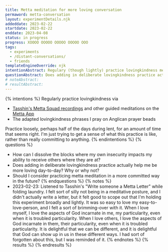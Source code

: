 ```yaml
---
title: Metta meditation for more loving conversation
permaword: metta-conversation
layout: experimentDetails.njk
addeddate: 2023-02-22
startdate: 2023-02-22
enddate: 2023-04-08
status: in progress
progress: XOOOO OOOOO OOOOO OOOOO OOO
tags: 
  - experiments
  - /distant-conversations/
  - friends
templateEngineOverride: njk
intentionAbstract: Regulary (though lightly) practice lovingkindness meditation. 
questionAbstract: Does adding in deliberate lovingkindness practice actually help me be more loving day-to-day?
# noteAbstract:
# resultAbstract:
---
```


{% intentions %}
Regularly practice lovingkindness via
* [Tasshin's Metta Squad recordings](https://tasshin.com/metta-recordings/) and other guided meditations on the [Metta App](https://metta-app.com/)
* The adapted lovingkindness phrases I pray on Anglican prayer beads

Practice loosely, perhaps half of the days during lent, for an amount of time that seems right. I'm just trying to get a sense of what this practice is like, rather than really committing to anything.
{% endintentions %}
{% questions %}
* How can I dissolve the blocks where my own insecurity impacts my ability to receive others where they are at?
* Does adding in deliberate lovingkindness practice actually help me be more loving day-to-day? Why or why not?
* Should I consider practicing metta meditation in a more committed way in the future? 
{% endquestions %}
{% notes %}
* 2023-02-23: Listened to Tasshin's "Write someone a Metta Letter" while folding laundry. I felt sort of silly not being in a meditative posture, and I didn't actually write a letter, but it felt good to scope out that I'm holding this experiment broadly and lightly. It was so easy to love my easy-to-love-person, and I felt a sort of brimming-over with it. When I love myself, I love the aspects of God incarnate in me, my particularity, even when it is troubled particularity. When I love others, I love the aspects of God incarnate in them, their particularity, even when it is troubled particularity. It is delightful that we can be different, and it is delightful that God can show up in us in these different ways. I had sort of forgotten about this, but I was reminded of it. 
{% endnotes %}
{% results %}
{% endresults %}

